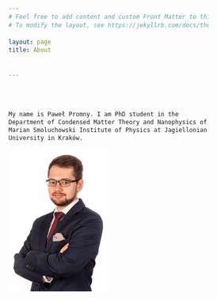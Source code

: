 ```yaml
---
# Feel free to add content and custom Front Matter to this file.
# To modify the layout, see https://jekyllrb.com/docs/themes/#overriding-theme-defaults

layout: page
title: About


---
```

<html>
<head>
<meta name="viewport" content="width=device-width, initial-scale=1">
<style>
* {
  box-sizing: border-box;
}

/* Create two unequal columns that floats next to each other */
.column {
  float: left;
  padding: 10px;
}

.left {
  width: 60%;
}

.right {
  width: 40%;
}

/* Clear floats after the columns */
.row:after {
  content: "";
  display: table;
  clear: both;
}
</style>
</head>
<body>

<div class="row">
  <div class="column left">
    <br>
    <br>

    My name is Paweł Promny. I am PhD student in the Department of Condensed Matter Theory and Nanophysics of Marian Smoluchowski Institute of Physics at Jagiellonian University in Kraków.
  </div>
  <div class="column right">
    <img src="assets/Pawel_Promny.jpg" width="200">
  </div>
</div>

</body>
</html>

